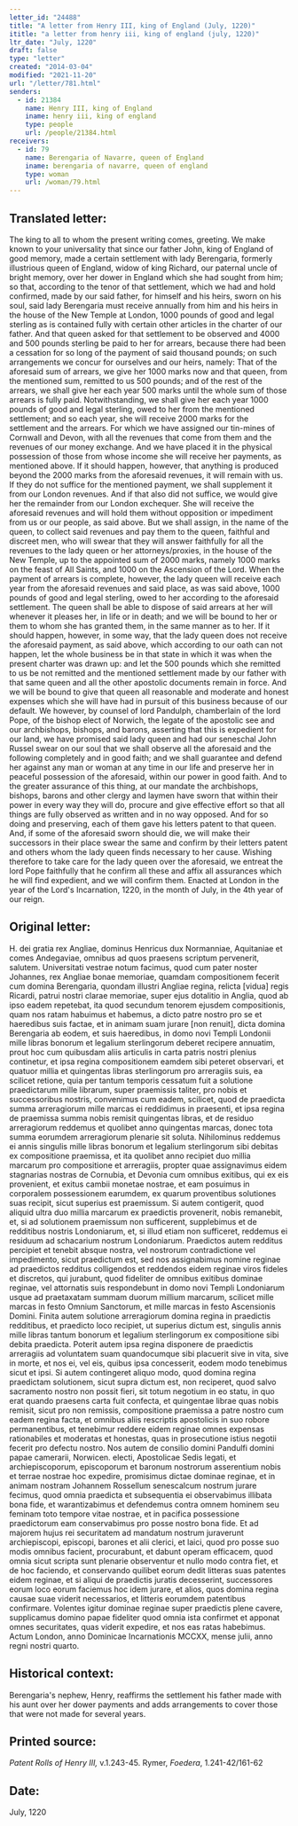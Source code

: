 ```yaml
---
letter_id: "24488"
title: "A letter from Henry III, king of England (July, 1220)"
ititle: "a letter from henry iii, king of england (july, 1220)"
ltr_date: "July, 1220"
draft: false
type: "letter"
created: "2014-03-04"
modified: "2021-11-20"
url: "/letter/781.html"
senders:
  - id: 21384
    name: Henry III, king of England
    iname: henry iii, king of england
    type: people
    url: /people/21384.html
receivers:
  - id: 79
    name: Berengaria of Navarre, queen of England
    iname: berengaria of navarre, queen of england
    type: woman
    url: /woman/79.html
---
```

<h2> Translated letter:</h2>The king to all to whom the present writing comes, greeting.
We make known to your universality that since our father John, king of England of good memory, made a certain settlement with lady Berengaria, formerly illustrious queen of England, widow of king Richard, our paternal uncle of bright memory, over her dower in England which she had sought from him; so that, according to the tenor of that settlement, which we had and hold confirmed, made by our said father, for himself and his heirs, sworn on his soul, said lady Berengaria must receive annually from him and his heirs in the house of the New Temple at London, 1000 pounds of good and legal sterling as is contained fully with certain other articles in the charter of our father.  And that queen asked for that settlement to be observed and 4000 and 500 pounds sterling be paid to her for arrears, because there had been a cessation for so long of the payment of said thousand pounds; on such arrangements we concur for ourselves and our heirs, namely:
That of the aforesaid sum of arrears, we give her 1000 marks now and that queen, from the mentioned sum, remitted to us 500 pounds; and of the rest of the arrears, we shall give her each year 500 marks until the whole sum of those arrears is fully paid.
Notwithstanding, we shall give her each year 1000 pounds of good and legal sterling, owed to her from the mentioned settlement; and so each year, she will receive 2000 marks for the settlement and the arrears.
For which we have assigned our tin-mines of Cornwall and Devon, with all the revenues that come from them and the revenues of our money exchange.
And we have placed it in the physical possession of those from whose income she will receive her payments, as mentioned above.  If it should happen, however, that anything is produced beyond the 2000 marks from the aforesaid revenues, it will remain with us.
If they do not suffice for the mentioned payment, we shall supplement it from our London revenues.
And if that also did not suffice, we would give her the remainder from our London exchequer.
She will receive the aforesaid revenues and will hold them without opposition or impediment from us or our people, as said above.
But we shall assign, in the name of the queen, to collect said revenues and pay them to the queen, faithful and discreet men, who will swear that they will answer faithfully for all the revenues to the lady queen or her attorneys/proxies, in the house of the New Temple, up to the appointed sum of 2000 marks, namely 1000 marks on the feast of All Saints, and 1000 on the Ascension of the Lord.
When the payment of arrears is complete, however, the lady queen will receive each year from the aforesaid revenues and said place, as was said above, 1000 pounds of good and legal sterling, owed to her according to the aforesaid settlement.
The queen shall be able to dispose of said arrears at her will whenever it pleases her, in life or in death; and we will be bound to her or them to whom she has granted them, in the same manner as to her.
If it should happen, however, in some way, that the lady queen does not receive the aforesaid payment, as said above, which according to our oath can not happen, let the whole business be in that state in which it was when the present charter was drawn up:  and let the 500 pounds which she remitted to us be not remitted and the mentioned settlement made by our father with that same queen and all the other apostolic documents remain in force.
And we will be bound to give that queen all reasonable and moderate and honest expenses which she will have had in pursuit of this business because of our default.
We however, by counsel of lord Pandulph, chamberlain of the lord Pope, of the bishop elect of Norwich, the legate of the apostolic see and our archbishops, bishops, and barons, asserting that this is expedient for our land, we have promised said lady queen and had our seneschal John Russel swear on our soul that we shall observe all the aforesaid and the following completely and in good faith; and we shall guarantee and defend her against any man or woman at any time in our life and preserve her in peaceful possession of the aforesaid, within our power in good faith.
And to the greater assurance of this thing, at our mandate the archbishops, bishops, barons and other clergy and laymen have sworn that within their power in every way they will do, procure and give effective effort so that all things are fully observed as written and in no way opposed.
And for so doing and preserving, each of them gave his letters patent to that queen.
And, if some of the aforesaid sworn should die, we will make their successors in their place swear the same and confirm by their letters patent and others whom the lady queen finds necessary to her cause.
Wishing therefore to take care for the lady queen over the aforesaid, we entreat the lord Pope faithfully that he confirm all these and affix all assurances which he will find expedient, and we will confirm them.
Enacted at London in the year of the Lord's Incarnation, 1220, in the month of July, in the 4th year of our reign.
<h2 class="mt-4"> Original letter:</h2>H. dei gratia rex Angliae, dominus Henricus dux Normanniae, Aquitaniae et comes Andegaviae, omnibus ad quos praesens scriptum pervenerit, salutem.  Universitati vestrae notum facimus, quod cum pater noster Johannes, rex Angliae bonae memoriae, quamdam compositionem fecerit cum domina Berengaria, quondam illustri Angliae regina, relicta [vidua] regis Ricardi, patrui nostri clarae memoriae, super ejus dotalitio in Anglia, quod ab ipso eadem repetebat, ita quod secundum tenorem ejusdem compositionis, quam nos ratam habuimus et habemus, a dicto patre nostro pro se et haeredibus suis factae, et in animam suam jurare [non renuit], dicta domina Berengaria ab eodem, et suis haeredibus, in domo novi Templi Londonii mille libras bonorum et legalium sterlingorum deberet recipere annuatim, prout hoc cum quibusdam aliis articulis in carta patris nostri plenius continetur, et ipsa regina compositionem eamdem sibi peteret observari, et quatuor millia et quingentas libras sterlingorum pro arreragiis suis, ea scilicet retione, quia per tantum temporis cessatum fuit a solutione praedictarum mille librarum, super praemissis taliter, pro nobis et successoribus nostris, convenimus cum eadem, scilicet, quod de praedicta summa arreragiorum mille marcas ei reddidimus in praesenti, et ipsa regina de praemissa summa nobis remisit quingentas libras, et de residuo arreragiorum reddemus et quolibet anno quingentas marcas, donec tota summa eorumdem arreragiorum plenarie sit soluta.  Nihilominus reddemus ei annis singulis mille libras bonorum et legalium sterlingorum sibi debitas ex compositione praemissa, et ita quolibet anno recipiet duo millia marcarum pro compositione et arreragiis, propter quae assignavimus eidem stagnarias nostras de Cornubia, et Devonia cum omnibus exitibus, qui ex eis provenient, et exitus cambii monetae nostrae, et eam posuimus in corporalem possessionem earumdem, ex quarum proventibus solutiones suas recipit, sicut superius est praemissum.  Si autem contigerit, quod aliquid ultra duo millia marcarum ex praedictis provenerit, nobis remanebit, et, si ad solutionem praemissum non sufficerent, supplebimus et de redditibus nostris Londoniarum, et, si illud etiam non sufficeret, reddemus ei residuum ad schacarium nostrum Londoniarum.  Praedictos autem redditus percipiet et tenebit absque nostra, vel nostrorum contradictione vel impedimento, sicut praedictum est, sed nos assignabimus nomine reginae ad praedictos redditus colligendos et reddendos eidem reginae viros fideles et discretos, qui jurabunt, quod fideliter de omnibus exitibus dominae reginae, vel attornatis suis respondebunt in domo novi Templi Londoniarum usque ad praetaxatam summam duorum millium marcarum, scilicet mille marcas in festo Omnium Sanctorum, et mille marcas in festo Ascensionis Domini.  Finita autem solutione arreragiorum domina regina in praedictis redditibus, et praedicto loco recipiet, ut superius dictum est, singulis annis mille libras tantum bonorum et legalium sterlingorum ex compositione sibi debita praedicta.  Poterit autem ipsa regina disponere de praedictis arreragiis ad voluntatem suam quandocumque sibi placuerit sive in vita, sive in morte, et nos ei, vel eis, quibus ipsa concesserit, eodem modo tenebimus sicut et ipsi.  Si autem contingeret aliquo modo, quod domina regina praedictam solutionem, sicut supra dictum est, non reciperet, quod salvo sacramento nostro non possit fieri, sit totum negotium in eo statu, in quo erat quando praesens carta fuit confecta, et quingentae librae quas nobis remisit, sicut pro non remissis, compositione praemissa a patre nostro cum eadem regina facta, et omnibus aliis rescriptis apostolicis in suo robore permanentibus, et tenebimur reddere eidem reginae omnes expensas rationabiles et moderatas et honestas, quas in prosecutione istius negotii fecerit pro defectu nostro.  Nos autem de consilio domini Pandulfi domini papae camerarii, Norwicen. electi, Apostolicae Sedis legati, et archiepiscoporum, episcoporum et baronum nostrorum asserentium nobis et terrae nostrae hoc expedire, promisimus dictae dominae reginae, et in animam nostram Johannem Rossellum senescalcum nostrum jurare fecimus, quod omnia praedicta et subsequentia ei observabimus illibata bona fide, et warantizabimus et defendemus contra omnem hominem seu feminam toto tempore vitae nostrae, et in pacifica possessione praedictorum eam conservabimus pro posse nostro bona fide.  Et ad majorem hujus rei securitatem ad mandatum nostrum juraverunt archiepiscopi, episcopi, barones et alii clerici, et laici, quod pro posse suo modis omnibus facient, procurabunt, et dabunt operam efficacem, quod omnia sicut scripta sunt plenarie observentur et nullo modo contra fiet, et de hoc faciendo, et conservando quilibet eorum dedit litteras suas patentes eidem reginae, et si aliqui de praedictis juratis decesserint, successores eorum loco eorum faciemus hoc idem jurare, et alios, quos domina regina causae suae viderit necessarios, et litteris eorumdem patentibus confirmare.  Volentes igitur dominae reginae super praedictis plene cavere, supplicamus domino papae fideliter quod omnia ista confirmet et apponat omnes securitates, quas viderit expedire, et nos eas ratas habebimus.  Actum London, anno Dominicae Incarnationis MCCXX, mense julii, anno regni nostri quarto.
<h2 class="mt-4"> Historical context:</h2>Berengaria's nephew, Henry, reaffirms the settlement his father made with his aunt over her dower payments and adds arrangements to cover those that were not made for several years.
<h2 class="mt-4"> Printed source:</h2><p><em>Patent Rolls of Henry III,</em> v.1.243-45. Rymer, <em>Foedera</em>, 1.241-42/161-62</p><h2 class="mt-4"> Date:</h2>July, 1220
